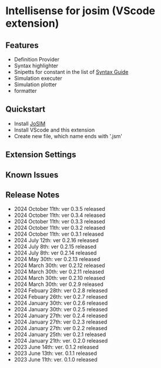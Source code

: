 # Intellisense for josim (VScode extension)
## Features

- Definition Provider
- Syntax highlighter
- Snipetts for constant in the list of [Syntax Guide](https://joeydelp.github.io/JoSIM/syntax/)
- Simulation executer
- Simulation plotter
- formatter

## Quickstart
- Install [JoSIM](https://joeydelp.github.io/JoSIM/)
- Install VScode and this extension
- Create new file, which name ends with '.jsm'

## Extension Settings
## Known Issues
## Release Notes

- 2024 October 11th: ver 0.3.5 released
- 2024 October 11th: ver 0.3.4 released
- 2024 October 11th: ver 0.3.3 released
- 2024 October 11th: ver 0.3.2 released
- 2024 October 11th: ver 0.3.1 released
- 2024 July 12th: ver 0.2.16 released
- 2024 July 8th: ver 0.2.15 released
- 2024 July 8th: ver 0.2.14 released
- 2024 May 30th: ver 0.2.13 released
- 2024 March 30th: ver 0.2.12 released
- 2024 March 30th: ver 0.2.11 released
- 2024 March 30th: ver 0.2.10 released
- 2024 March 30th: ver 0.2.9 released
- 2024 Febuary 28th: ver 0.2.8 released
- 2024 Febuary 26th: ver 0.2.7 released
- 2024 January 30th: ver 0.2.6 released
- 2024 January 30th: ver 0.2.5 released
- 2024 January 27th: ver 0.2.4 released
- 2024 January 27th: ver 0.2.3 released
- 2024 January 27th: ver 0.2.2 released
- 2024 January 25th: ver 0.2.1 released
- 2024 January 21th: ver. 0.2.0 released
- 2023 June 14th: ver. 0.1.2 released
- 2023 June 13th: ver. 0.1.1 released
- 2023 June 11th: ver. 0.1.0 released
